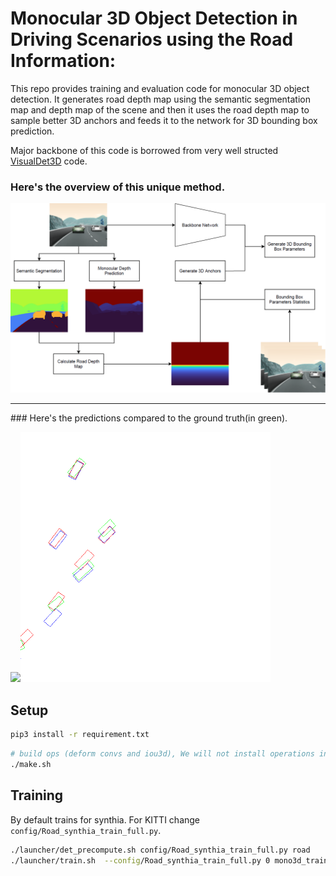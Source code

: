 # Monocular 3D Object Detection in Driving Scenarios using the Road Information:

This repo provides training and evaluation code for monocular 3D object detection. It generates road depth map using the semantic segmentation map and depth map of the 
scene and then it uses the road depth map to sample better 3D anchors and feeds it to the network for 3D bounding box prediction.

Major backbone of this code is borrowed from very well structed [VisualDet3D](https://github.com/Owen-Liuyuxuan/visualDet3D) code. 

### Here's the overview of this unique method.

<img src='https://raw.githubusercontent.com/saurav1869/mono3d_road/master/network_design.png'>

<hr/>
### Here's the predictions compared to the ground truth(in green).

<img src="https://github.com/saurav1869/saurav1869/blob/main/movie_short.gif" width="400"><img src="https://github.com/saurav1869/saurav1869/blob/main/bev_movie_short.gif" width="400">

## Setup 

```bash
pip3 install -r requirement.txt
```


```bash
# build ops (deform convs and iou3d), We will not install operations into the system environment
./make.sh
```

## Training
By default trains for synthia. For KITTI change `config/Road_synthia_train_full.py`.
```bash
./launcher/det_precompute.sh config/Road_synthia_train_full.py road
./launcher/train.sh  --config/Road_synthia_train_full.py 0 mono3d_training_v1
```
